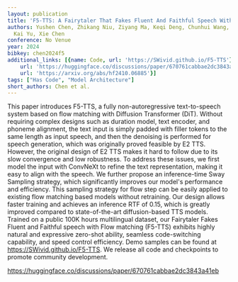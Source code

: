 ```yaml
---
layout: publication
title: 'F5-TTS: A Fairytaler That Fakes Fluent And Faithful Speech With Flow Matching'
authors: Yushen Chen, Zhikang Niu, Ziyang Ma, Keqi Deng, Chunhui Wang, Jian Zhao,
  Kai Yu, Xie Chen
conference: No Venue
year: 2024
bibkey: chen2024f5
additional_links: [{name: Code, url: 'https://SWivid.github.io/F5-TTS'}, {name: Code,
    url: 'https://huggingface.co/discussions/paper/670761cabbae2dc3843a41eb'}, {name: Paper,
    url: 'https://arxiv.org/abs/hf2410.06885'}]
tags: ["Has Code", "Model Architecture"]
short_authors: Chen et al.
---
```

This paper introduces F5-TTS, a fully non-autoregressive text-to-speech system based on flow matching with Diffusion Transformer (DiT). Without requiring complex designs such as duration model, text encoder, and phoneme alignment, the text input is simply padded with filler tokens to the same length as input speech, and then the denoising is performed for speech generation, which was originally proved feasible by E2 TTS. However, the original design of E2 TTS makes it hard to follow due to its slow convergence and low robustness. To address these issues, we first model the input with ConvNeXt to refine the text representation, making it easy to align with the speech. We further propose an inference-time Sway Sampling strategy, which significantly improves our model's performance and efficiency. This sampling strategy for flow step can be easily applied to existing flow matching based models without retraining. Our design allows faster training and achieves an inference RTF of 0.15, which is greatly improved compared to state-of-the-art diffusion-based TTS models. Trained on a public 100K hours multilingual dataset, our Fairytaler Fakes Fluent and Faithful speech with Flow matching (F5-TTS) exhibits highly natural and expressive zero-shot ability, seamless code-switching capability, and speed control efficiency. Demo samples can be found at https://SWivid.github.io/F5-TTS. We release all code and checkpoints to promote community development.

https://huggingface.co/discussions/paper/670761cabbae2dc3843a41eb